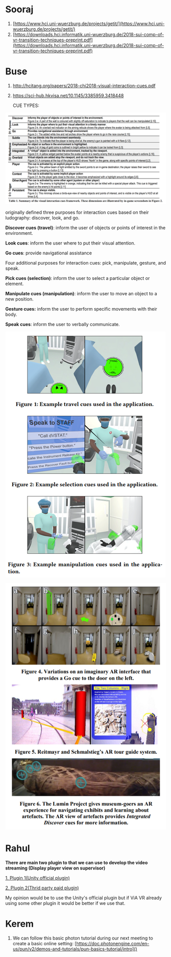 # Sooraj

1. [https://www.hci.uni-wuerzburg.de/projects/getit/](https://www.hci.uni-wuerzburg.de/projects/getit/)
2. [https://downloads.hci.informatik.uni-wuerzburg.de/2018-sui-comp-of-vr-transition-techniques-preprint.pdf](https://downloads.hci.informatik.uni-wuerzburg.de/2018-sui-comp-of-vr-transition-techniques-preprint.pdf)

# Buse

1. http://hcitang.org/papers/2018-chi2018-visual-interaction-cues.pdf
2. https://sci-hub.hkvisa.net/10.1145/3385959.3418448

   CUE TYPES:

![1652639853585.png](img/1652639853585.png)

originally defined three purposes for interaction cues based on their ludography: discover, look, and go.

**Discover cues (travel)**: inform the user of objects or points of interest in the environment.

**Look cues**: inform the user where to put their visual attention.

**Go cues**: provide navigational assistance

Four additional purposes for interaction cues: pick, manipulate, gesture, and speak.

**Pick cues (selection)**: inform the user to select a particular object or element.

**Manipulate cues (manipulation)**: inform the user to move an object to a new position.

**Gesture cues:** inform the user to perform specific movements with their body.

**Speak cues**: inform the user to verbally communicate.

![1652640638987.png](img/1652640638987.png)

![1652640767794.png](img/1652640767794.png)

# Rahul

**There are main two plugin to that we can use to develop the video streaming (Display player view on supervisor)**


[1. Plugin 1(Unity official plugin)](https://docs.unity3d.com/Packages/com.unity.renderstreaming@2.0/manual/index.html)

[2. Plugin 2(Thrid party paid plugin)](https://assetstore.unity.com/packages/templates/packs/fmetp-stream-v2-202537#description)


My opinion would be to use the Unity's official plugin but if ViA VR already using some other plugin it would be better if we use that.

# Kerem

1. We can follow this basic photon tutorial during our next meeting to create a basic online setting: [https://doc.photonengine.com/en-us/pun/v2/demos-and-tutorials/pun-basics-tutorial/intro]()
